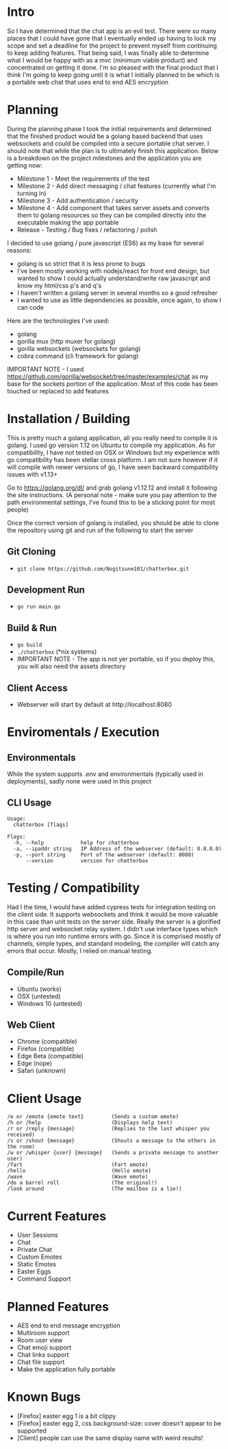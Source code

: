 # Intro #
So I have determined that the chat app is an evil test.  There were so many places that I could have gone that I eventually ended up having to lock my scope and set a deadline for the project to prevent myself from continuing to keep adding features.  That being said, I was finally able to determine what I would be happy with as a mvc (minimum viable product) and concentrated on getting it done.  I'm so pleased with  the final product that I think I'm going to keep going until it is what I initially planned to be which is a portable web chat that uses end to end AES encryption

# Planning #
During the planning phase I took the initial requirements and determined that the finished product would be a golang based backend that uses websockets and could be compiled into a secure portable chat server.  I should note that while the plan is to ultimately finish this application.  Below is a breakdown on the project milestones and the application you are getting now:

- Milestone 1 - Meet the requirements of the test
- Milestone 2 - Add direct messaging / chat features (currently what I'm turning in) 
- Milestone 3 - Add authentication / security
- Milestone 4 - Add component that takes server assets and converts them to golang resources so they can be compiled directly into the executable making the app portable
- Release - Testing / Bug fixes / refactoring / polish

I decided to use golang / pure javascript (ES6) as my base for several reasons:
- golang is so strict that it is less prone to bugs
- I've been mostly working with nodejs/react for front end design, but wanted to show I could actually understand/write raw javascript and know my html/css p's and q's
- I haven't written a golang server in several months so a good refresher
- I wanted to use as little dependencies as possible, once again, to show I can code

Here are the technologies I've used:
- golang
- gorilla mux (http muxer for golang)
- gorilla websockets (websockets for golang)
- cobra command (cli framework for golang)

IMPORTANT NOTE - I used https://github.com/gorilla/websocket/tree/master/examples/chat as my base for the sockets portion of the application. Most of this code has been touched or replaced to add features

# Installation / Building #
This is pretty much a golang application, all you really need to compile it is golang. I used go version 1.12 on Ubuntu to compile my application.  As for compatibility, I have not tested on OSX or Windows but my experience with go compatibility has been stellar cross platform.  I am not sure however if it will compile with newer versions of go, I have seen backward compatibility issues with v1.13+

Go to https://golang.org/dl/ and grab golang v1.12.12 and install it following the site instructions. (A personal note - make sure you pay attention to the path environmental settings, I've found this to be a sticking point for most people)

Once the correct version of golang is installed, you should be able to clone the repository using git and run of the following to start the server

## Git Cloning ##
- `git clone https://github.com/Nogitsune101/chatterbox.git`

## Development Run ##
 - `go run main.go`

## Build & Run ##
 - `go build`
 - `./chatterbox` (*nix systems)
 - IMPORTANT NOTE - The app is not yer portable, so if you deploy this, you will also need the assets directory

## Client Access ##
- Webserver will start by default at http://localhost:8080

# Enviromentals / Execution #

## Environmentals ##
While the system supports .env and environmentals (typically used in deployments), sadly none were used in this project

## CLI Usage ##
```
Usage:
  chatterbox [flags]

Flags:
  -h, --help            help for chatterbox
  -a, --ipaddr string   IP Address of the webserver (default: 0.0.0.0) 
  -p, --port string     Port of the webserver (default: 8080)
      --version         version for chatterbox
```

# Testing / Compatibility #
Had I the time, I would have added cypress tests for integration testing on the client side. It supports websockets and think it would be more valuable in this case than unit tests on the server side.  Really the server is a glorified http server and websocket relay system.  I didn't use interface types which is where you run into runtime errors with go.  Since it is comprised mostly of channels, simple types, and standard modeling, the compiler will catch any errors that occur.  Mostly, I relied on manual testing.

## Compile/Run ##
- Ubuntu (works)
- OSX (untested)
- Windows 10 (untested)

## Web Client ##
- Chrome (compatible)
- Firefox (compatible)
- Edge Beta (compatible)
- Edge (nope)
- Safari (unknown)

# Client Usage #
```
/e or /emote {emote text}         (Sends a custom emote)
/h or /help                       (Displays help text)
/r or /reply {message}            (Replies to the last whisper you received)
/s or /shout {message}            (Shouts a message to the others in the room)
/w or /whisper {user} {message}   (Sends a private message to another user)
/fart                             (Fart emote)
/hello                            (Hello emote)
/wave                             (Wave emote)
/do a barrel roll                 (The original!)
/look around                      (The mailbox is a lie!)
```

# Current Features #
- User Sessions
- Chat
- Private Chat
- Custom Emotes
- Static Emotes
- Easter Eggs
- Command Support

# Planned Features # 
- AES end to end message encryption
- Multiroom support
- Room user view
- Chat emoji support
- Chat links support
- Chat file support
- Make the application fully portable

# Known Bugs #
- [Firefox] easter egg 1 is a bit clippy
- [Firefox] easter egg 2, css background-size: cover doesn't appear to be supported
- [Client] people can use the same display name with weird results!
